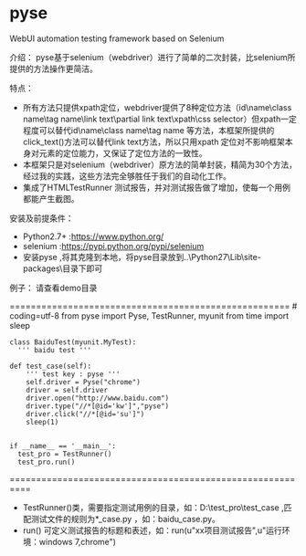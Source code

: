 # pyse
WebUI automation testing framework based on Selenium

介绍：
  pyse基于selenium（webdriver）进行了简单的二次封装，比selenium所提供的方法操作更简洁。
  
特点：
* 所有方法只提供xpath定位，webdriver提供了8种定位方法（id\name\class name\tag name\link text\partial link text\xpath\css selector）但xpath一定程度可以替代id\name\class name\tag name 等方法，本框架所提供的click_text()方法可以替代link text方法，所以只用xpath
定位对不影响框架本身对元素的定位能力，又保证了定位方法的一致性。
* 本框架只是对selenium（webdriver）原方法的简单封装，精简为30个方法，经过我的实践，这些方法完全够胜任于我们的自动化工作。
* 集成了HTMLTestRunner 测试报告，并对测试报告做了增加，使每一个用例都能产生截图。

安装及前提条件：
* Python2.7+ :https://www.python.org/
* selenium  :https://pypi.python.org/pypi/selenium
* 安装pyse ,将其克隆到本地，将pyse目录放到..\Python27\Lib\site-packages\目录下即可


例子：
   请查看demo目录

=====================================================
    # coding=utf-8
    from pyse import Pyse, TestRunner, myunit
    from time import sleep

    class BaiduTest(myunit.MyTest):
      ''' baidu test '''

    def test_case(self):
        ''' test key : pyse '''
        self.driver = Pyse("chrome")
        driver = self.driver
        driver.open("http://www.baidu.com")
        driver.type("//*[@id='kw']","pyse")
        driver.click("//*[@id='su']")
        sleep(1)


    if __name__ == '__main__':
      test_pro = TestRunner()
      test_pro.run()
==========================================================
* TestRunner()类，需要指定测试用例的目录，如：D:\test_pro\test_case ,匹配测试文件的规则为*_case.py ，如：baidu_case.py。
* run() 可定义测试报告的标题和表述，如：run(u"xx项目测试报告",u"运行环境：windows 7,chrome")




